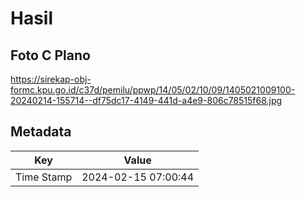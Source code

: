 # Hasil

## Foto C Plano

https://sirekap-obj-formc.kpu.go.id/c37d/pemilu/ppwp/14/05/02/10/09/1405021009100-20240214-155714--df75dc17-4149-441d-a4e9-806c78515f68.jpg


## Metadata

| Key        | Value               |
| ---------- | ------------------- |
| Time Stamp | 2024-02-15 07:00:44 |



